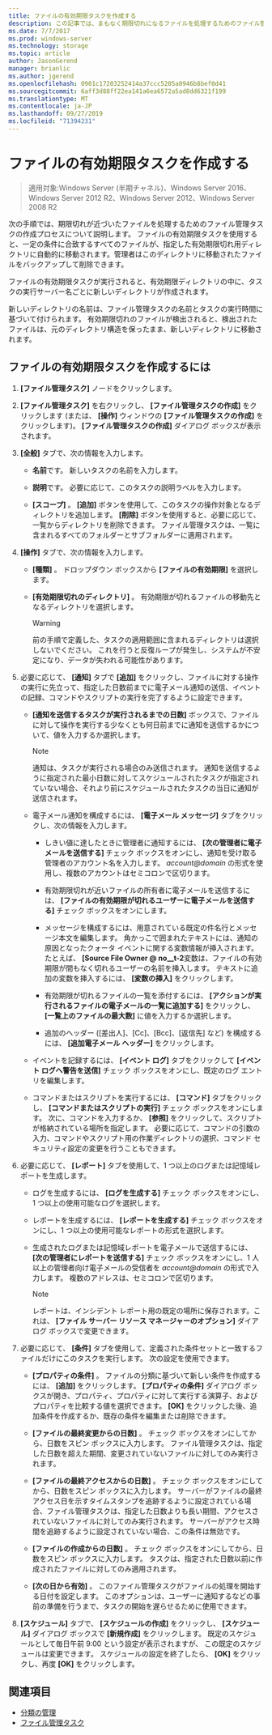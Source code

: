 ```yaml
---
title: ファイルの有効期限タスクを作成する
description: この記事では、まもなく期限切れになるファイルを処理するためのファイル管理タスクの作成プロセスを説明します。
ms.date: 7/7/2017
ms.prod: windows-server
ms.technology: storage
ms.topic: article
author: JasonGerend
manager: brianlic
ms.author: jgerend
ms.openlocfilehash: 0901c17203252414a37ccc5205a0946b8bef0d41
ms.sourcegitcommit: 6aff3d88ff22ea141a6ea6572a5ad8dd6321f199
ms.translationtype: MT
ms.contentlocale: ja-JP
ms.lasthandoff: 09/27/2019
ms.locfileid: "71394231"
---
```

# <a name="create-a-file-expiration-task"></a>ファイルの有効期限タスクを作成する

> 適用対象:Windows Server (半期チャネル)、Windows Server 2016、Windows Server 2012 R2、Windows Server 2012、Windows Server 2008 R2

次の手順では、期限切れが近づいたファイルを処理するためのファイル管理タスクの作成プロセスについて説明します。 ファイルの有効期限タスクを使用すると、一定の条件に合致するすべてのファイルが、指定した有効期限切れ用ディレクトリに自動的に移動されます。管理者はこのディレクトリに移動されたファイルをバックアップして削除できます。

ファイルの有効期限タスクが実行されると、有効期限ディレクトリの中に、タスクの実行サーバー名ごとに新しいディレクトリが作成されます。

新しいディレクトリの名前は、ファイル管理タスクの名前とタスクの実行時間に基づいて付けられます。 有効期限切れのファイルが検出されると、検出されたファイルは、元のディレクトリ構造を保ったまま、新しいディレクトリに移動されます。

## <a name="to-create-a-file-expiration-task"></a>ファイルの有効期限タスクを作成するには

1. **[ファイル管理タスク]** ノードをクリックします。

2. **[ファイル管理タスク]** を右クリックし、 **[ファイル管理タスクの作成]** をクリックします (または、 **[操作]** ウィンドウの **[ファイル管理タスクの作成]** をクリックします)。 **[ファイル管理タスクの作成]** ダイアログ ボックスが表示されます。

3. **[全般]** タブで、次の情報を入力します。

   -   **名前**です。 新しいタスクの名前を入力します。  

   -   **説明**です。 必要に応じて、このタスクの説明ラベルを入力します。  
    
   -   **[スコープ]** 。 **[追加]** ボタンを使用して、このタスクの操作対象となるディレクトリを追加します。 **[削除]** ボタンを使用すると、必要に応じて、一覧からディレクトリを削除できます。 ファイル管理タスクは、一覧に含まれるすべてのフォルダーとサブフォルダーに適用されます。

4. **[操作]** タブで、次の情報を入力します。

   - **[種類]** 。 ドロップダウン ボックスから **[ファイルの有効期限]** を選択します。

   - **[有効期限切れのディレクトリ]** 。 有効期限が切れるファイルの移動先となるディレクトリを選択します。

     > [!Warning]
     > 前の手順で定義した、タスクの適用範囲に含まれるディレクトリは選択しないでください。 これを行うと反復ループが発生し、システムが不安定になり、データが失われる可能性があります。

5. 必要に応じて、 **[通知]** タブで **[追加]** をクリックし、ファイルに対する操作の実行に先立って、指定した日数前までに電子メール通知の送信、イベントの記録、コマンドやスクリプトの実行を完了するように設定できます。

   - **[通知を送信するタスクが実行されるまでの日数]** ボックスで、ファイルに対して操作を実行する少なくとも何日前までに通知を送信するかについて、値を入力するか選択します。

     > [!Note]
     > 通知は、タスクが実行される場合のみ送信されます。 通知を送信するように指定された最小日数に対してスケジュールされたタスクが指定されていない場合、それより前にスケジュールされたタスクの当日に通知が送信されます。

   - 電子メール通知を構成するには、 **[電子メール メッセージ]** タブをクリックし、次の情報を入力します。

     - しきい値に達したときに管理者に通知するには、 **[次の管理者に電子メールを送信する]** チェック ボックスをオンにし、通知を受け取る管理者のアカウント名を入力します。 <em>account@domain</em>  の形式を使用し、複数のアカウントはセミコロンで区切ります。  

     - 有効期限切れが近いファイルの所有者に電子メールを送信するには、 **[ファイルの有効期限が切れるユーザーに電子メールを送信する]** チェック ボックスをオンにします。

     - メッセージを構成するには、用意されている既定の件名行とメッセージ本文を編集します。 角かっこで囲まれたテキストには、通知の原因となったクォータ イベントに関する変数情報が挿入されます。 たとえば、 **\[Source File Owner @ no__t-2**変数は、ファイルの有効期限が間もなく切れるユーザーの名前を挿入します。 テキストに追加の変数を挿入するには、 **[変数の挿入]** をクリックします。

     - 有効期限が切れるファイルの一覧を添付するには、 **[アクションが実行されるファイルの電子メールの一覧に追加する]** をクリックし、 **[一覧上のファイルの最大数]** に値を入力するか選択します。

     - 追加のヘッダー ([差出人]、[Cc]、[Bcc]、[返信先] など) を構成するには、 **[追加電子メール ヘッダー]** をクリックします。  

   - イベントを記録するには、 **[イベント ログ]** タブをクリックして **[イベント ログへ警告を送信]** チェック ボックスをオンにし、既定のログ エントリを編集します。  

   - コマンドまたはスクリプトを実行するには、 **[コマンド]** タブをクリックし、 **[コマンドまたはスクリプトの実行]** チェック ボックスをオンにします。 次に、コマンドを入力するか、 **[参照]** をクリックして、スクリプトが格納されている場所を指定します。 必要に応じて、コマンドの引数の入力、コマンドやスクリプト用の作業ディレクトリの選択、コマンド セキュリティ設定の変更を行うこともできます。

6. 必要に応じて、 **[レポート]** タブを使用して、1 つ以上のログまたは記憶域レポートを生成します。

   - ログを生成するには、 **[ログを生成する]** チェック ボックスをオンにし、1 つ以上の使用可能なログを選択します。  

   - レポートを生成するには、 **[レポートを生成する]** チェック ボックスをオンにし、1 つ以上の使用可能なレポートの形式を選択します。  

   - 生成されたログまたは記憶域レポートを電子メールで送信するには、 **[次の管理者にレポートを送信する]** チェック ボックスをオンにし、1 人以上の管理者向け電子メールの受信者を <em>account@domain</em> の形式で入力します。 複数のアドレスは、セミコロンで区切ります。

     > [!Note]
     > レポートは、インシデント レポート用の既定の場所に保存されます。これは、 **[ファイル サーバー リソース マネージャーのオプション]** ダイアログ ボックスで変更できます。
        
7. 必要に応じて、 **[条件]** タブを使用して、定義された条件セットと一致するファイルだけにこのタスクを実行します。 次の設定を使用できます。

    -   **[プロパティの条件]** 。 ファイルの分類に基づいて新しい条件を作成するには、 **[追加]** をクリックします。 **[プロパティの条件]** ダイアログ ボックスが開き、プロパティ、プロパティに対して実行する演算子、およびプロパティを比較する値を選択できます。 **[OK]** をクリックした後、追加条件を作成するか、既存の条件を編集または削除できます。

    -   **[ファイルの最終変更からの日数]** 。 チェック ボックスをオンにしてから、日数をスピン ボックスに入力します。 ファイル管理タスクは、指定した日数を超えた期間、変更されていないファイルに対してのみ実行されます。

    -   **[ファイルの最終アクセスからの日数]** 。 チェック ボックスをオンにしてから、日数をスピン ボックスに入力します。 サーバーがファイルの最終アクセス日を示すタイムスタンプを追跡するように設定されている場合、ファイル管理タスクは、指定した日数よりも長い期間、アクセスされていないファイルに対してのみ実行されます。 サーバーがアクセス時間を追跡するように設定されていない場合、この条件は無効です。

    -   **[ファイルの作成からの日数]** 。 チェック ボックスをオンにしてから、日数をスピン ボックスに入力します。 タスクは、指定された日数以前に作成されたファイルに対してのみ適用されます。  

    -   **[次の日から有効]** 。 このファイル管理タスクがファイルの処理を開始する日付を設定します。 このオプションは、ユーザーに通知するなどの事前の準備を行うまで、タスクの開始を遅らせるために使用できます。

8. **[スケジュール]** タブで、 **[スケジュールの作成]** をクリックし、 **[スケジュール]** ダイアログ ボックスで  **[新規作成]** をクリックします。 既定のスケジュールとして毎日午前 9:00 という設定が表示されますが、 この既定のスケジュールは変更できます。 スケジュールの設定を終了したら、 **[OK]** をクリックし、再度 **[OK]** をクリックします。

## <a name="see-also"></a>関連項目

-   [分類の管理](classification-management.md)
-   [ファイル管理タスク](file-management-tasks.md)